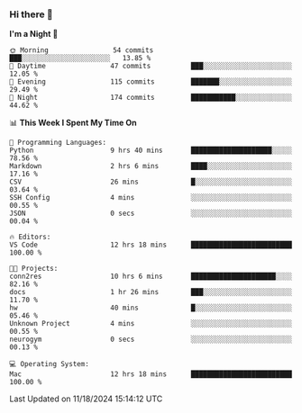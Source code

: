 ### Hi there 👋

<!--
**ALiersEL/ALiersEL** is a ✨ _special_ ✨ repository because its `README.md` (this file) appears on your GitHub profile.

Here are some ideas to get you started:

- 🔭 I’m currently working on ...
- 🌱 I’m currently learning ...
- 👯 I’m looking to collaborate on ...
- 🤔 I’m looking for help with ...
- 💬 Ask me about ...
- 📫 How to reach me: ...
- 😄 Pronouns: ...
- ⚡ Fun fact: ...
-->

<!--START_SECTION:waka-->
**I'm a Night 🦉** 

```text
🌞 Morning                54 commits          ███░░░░░░░░░░░░░░░░░░░░░░   13.85 % 
🌆 Daytime                47 commits          ███░░░░░░░░░░░░░░░░░░░░░░   12.05 % 
🌃 Evening                115 commits         ███████░░░░░░░░░░░░░░░░░░   29.49 % 
🌙 Night                  174 commits         ███████████░░░░░░░░░░░░░░   44.62 % 
```


📊 **This Week I Spent My Time On** 

```text
💬 Programming Languages: 
Python                   9 hrs 40 mins       ████████████████████░░░░░   78.56 % 
Markdown                 2 hrs 6 mins        ████░░░░░░░░░░░░░░░░░░░░░   17.16 % 
CSV                      26 mins             █░░░░░░░░░░░░░░░░░░░░░░░░   03.64 % 
SSH Config               4 mins              ░░░░░░░░░░░░░░░░░░░░░░░░░   00.55 % 
JSON                     0 secs              ░░░░░░░░░░░░░░░░░░░░░░░░░   00.04 % 

🔥 Editors: 
VS Code                  12 hrs 18 mins      █████████████████████████   100.00 % 

🐱‍💻 Projects: 
conn2res                 10 hrs 6 mins       █████████████████████░░░░   82.16 % 
docs                     1 hr 26 mins        ███░░░░░░░░░░░░░░░░░░░░░░   11.70 % 
hw                       40 mins             █░░░░░░░░░░░░░░░░░░░░░░░░   05.46 % 
Unknown Project          4 mins              ░░░░░░░░░░░░░░░░░░░░░░░░░   00.55 % 
neurogym                 0 secs              ░░░░░░░░░░░░░░░░░░░░░░░░░   00.13 % 

💻 Operating System: 
Mac                      12 hrs 18 mins      █████████████████████████   100.00 % 
```


 Last Updated on 11/18/2024 15:14:12 UTC
<!--END_SECTION:waka-->
